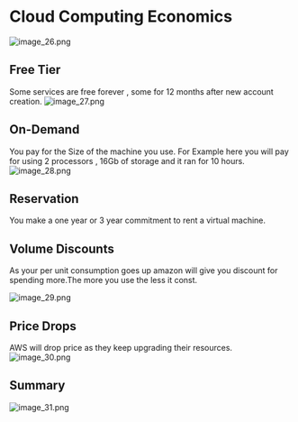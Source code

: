 # Cloud Computing Economics
![image_26.png](image_26.png)

## Free Tier

Some services are free forever , some for 12 months after new account creation.
![image_27.png](image_27.png)


## On-Demand
You pay for the Size of the machine you use.
For Example here you will pay for  using 2 processors , 16Gb of storage and it ran for 10 hours.
![image_28.png](image_28.png)


## Reservation 
You make a one year or 3 year commitment to rent  a  virtual machine.

## Volume Discounts
As your per unit consumption goes up amazon will give you discount for spending more.The more you use the less it const.

![image_29.png](image_29.png)

## Price Drops 
AWS will drop price as they keep upgrading their resources.
![image_30.png](image_30.png)

## Summary

![image_31.png](image_31.png)